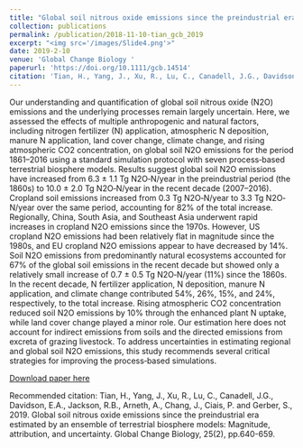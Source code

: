 ```yaml
---
title: "Global soil nitrous oxide emissions since the preindustrial era estimated by an ensemble of terrestrial biosphere models: Magnitude, attribution, and uncertainty"
collection: publications
permalink: /publication/2018-11-10-tian_gcb_2019
excerpt: "<img src='/images/Slide4.png'>"
date: 2019-2-10
venue: 'Global Change Biology '
paperurl: 'https://doi.org/10.1111/gcb.14514'
citation: 'Tian, H., Yang, J., Xu, R., Lu, C., Canadell, J.G., Davidson, E.A., Jackson, R.B., Arneth, A., Chang, J., Ciais, P. and Gerber, S., 2019. Global soil nitrous oxide emissions since the preindustrial era estimated by an ensemble of terrestrial biosphere models: Magnitude, attribution, and uncertainty. Global Change Biology, 25(2), pp.640-659.'
---
```

Our understanding and quantification of global soil nitrous oxide (N2O) emissions and the underlying processes remain largely uncertain. Here, we assessed the effects of multiple anthropogenic and natural factors, including nitrogen fertilizer (N) application, atmospheric N deposition, manure N application, land cover change, climate change, and rising atmospheric CO2 concentration, on global soil N2O emissions for the period 1861–2016 using a standard simulation protocol with seven process‐based terrestrial biosphere models. Results suggest global soil N2O emissions have increased from 6.3 ± 1.1 Tg N2O‐N/year in the preindustrial period (the 1860s) to 10.0 ± 2.0 Tg N2O‐N/year in the recent decade (2007–2016). Cropland soil emissions increased from 0.3 Tg N2O‐N/year to 3.3 Tg N2O‐N/year over the same period, accounting for 82% of the total increase. Regionally, China, South Asia, and Southeast Asia underwent rapid increases in cropland N2O emissions since the 1970s. However, US cropland N2O emissions had been relatively flat in magnitude since the 1980s, and EU cropland N2O emissions appear to have decreased by 14%. Soil N2O emissions from predominantly natural ecosystems accounted for 67% of the global soil emissions in the recent decade but showed only a relatively small increase of 0.7 ± 0.5 Tg N2O‐N/year (11%) since the 1860s. In the recent decade, N fertilizer application, N deposition, manure N application, and climate change contributed 54%, 26%, 15%, and 24%, respectively, to the total increase. Rising atmospheric CO2 concentration reduced soil N2O emissions by 10% through the enhanced plant N uptake, while land cover change played a minor role. Our estimation here does not account for indirect emissions from soils and the directed emissions from excreta of grazing livestock. To address uncertainties in estimating regional and global soil N2O emissions, this study recommends several critical strategies for improving the process‐based simulations.

[Download paper here](https://doi.org/10.1111/gcb.14514)

Recommended citation: Tian, H., Yang, J., Xu, R., Lu, C., Canadell, J.G., Davidson, E.A., Jackson, R.B., Arneth, A., Chang, J., Ciais, P. and Gerber, S., 2019. Global soil nitrous oxide emissions since the preindustrial era estimated by an ensemble of terrestrial biosphere models: Magnitude, attribution, and uncertainty. Global Change Biology, 25(2), pp.640-659.
